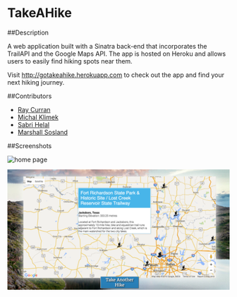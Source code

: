 # TakeAHike

##Description

A web application built with a Sinatra back-end that incorporates the TrailAPI and the Google Maps API. The app is hosted on Heroku and allows users to easily find hiking spots near them.

Visit http://gotakeahike.herokuapp.com to check out the app and find your next hiking journey.

##Contributors

* [Ray Curran](https://github.com/ray-curran)
* [Michal Klimek](https://github.com/KlimekM)
* [Sabri Helal](https://github.com/lechiffre10)
* [Marshall Sosland](https://github.com/msosland)

##Screenshots

![home page](images/homepage.png)

![map](images/map-search.png)
